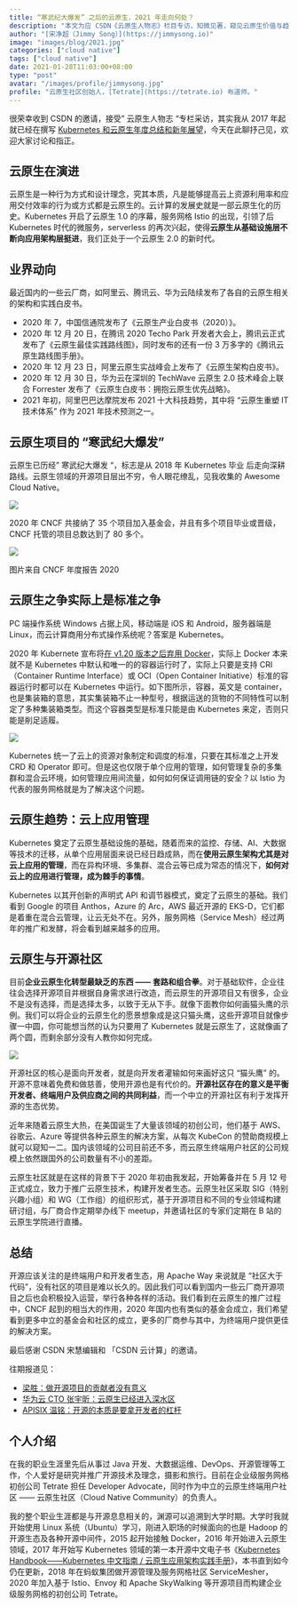 ```yaml
---
title: “寒武纪大爆发” 之后的云原生，2021 年走向何处？
description: "本文为应 CSDN《云原生人物志》栏目专访，知微见著，窥见云原生价值与趋势。"
author: "[宋净超（Jimmy Song）](https://jimmysong.io)"
image: "images/blog/2021.jpg"
categories: ["cloud native"]
tags: ["cloud native"]
date: 2021-01-28T11:03:00+08:00
type: "post"
avatar: "/images/profile/jimmysong.jpg"
profile: "云原生社区创始人，[Tetrate](https://tetrate.io) 布道师。"
---
```


很荣幸收到 CSDN 的邀请，接受” 云原生人物志 “专栏采访，其实我从 2017 年起就已经在撰写 [Kubernetes 和云原生年度总结和新年展望](https://jimmysong.io/kubernetes-handbook/appendix/kubernetes-and-cloud-native-summary-in-2017-and-outlook-for-2018.html)，今天在此聊抒己见，欢迎大家讨论和指正。

## 云原生在演进

云原生是一种行为方式和设计理念，究其本质，凡是能够提高云上资源利用率和应用交付效率的行为或方式都是云原生的。云计算的发展史就是一部云原生化的历史。Kubernetes 开启了云原生 1.0 的序幕，服务网格 Istio 的出现，引领了后 Kubernetes 时代的微服务，serverless 的再次兴起，使得**云原生从基础设施层不断向应用架构层挺进**，我们正处于一个云原生 2.0 的新时代。

## 业界动向

最近国内的一些云厂商，如阿里云、腾讯云、华为云陆续发布了各自的云原生相关的架构和实践白皮书。

- 2020 年 7，中国信通院发布了《云原生产业白皮书（2020）》。
- 2020 年 12 月 20 日，在腾讯 2020 Techo Park 开发者大会上，腾讯云正式发布了《云原生最佳实践路线图》，同时发布的还有一份 3 万多字的《腾讯云原生路线图手册》。
- 2020 年 12 月 23 日，阿里云原生实战峰会上发布了《云原生架构白皮书》。
- 2020 年 12 月 30 日，华为云在深圳的 TechWave 云原生 2.0 技术峰会上联合 Forrester 发布了《云原生白皮书：拥抱云原生优先战略》。
- 2021 年初，阿里巴巴达摩院发布 2021 十大科技趋势，其中将 “云原生重塑 IT 技术体系” 作为 2021 年技术预测之一。

## 云原生项目的 “寒武纪大爆发”

云原生已历经” 寒武纪大爆发 “，标志是从 2018 年 Kubernetes 毕业 后走向深耕路线。云原生领域的开源项目层出不穷，令人眼花缭乱，见我收集的 Awesome Cloud Native。

![](https://tva1.sinaimg.cn/large/008eGmZEly1gn37vq5g81j30q906dmyk.jpg)

2020 年 CNCF 共接纳了 35 个项目加入基金会，并且有多个项目毕业或晋级，CNCF 托管的项目总数达到了 80 多个。

![](https://tva1.sinaimg.cn/large/008eGmZEly1gn37weeu5lj30q90ivalh.jpg)

图片来自 CNCF 年度报告 2020

## 云原生之争实际上是标准之争

PC 端操作系统 Windows 占据上风，移动端是 iOS 和 Android，服务器端是 Linux，而云计算商用分布式操作系统呢？答案是 Kubernetes。

2020 年 Kubernete 宣布将[在 v1.20 版本之后弃用 Docker](https://blog.csdn.net/csdnnews/article/details/110520682)，实际上 Docker 本来就不是 Kubernetes 中默认和唯一的的容器运行时了，实际上只要是支持 CRI（Container Runtime Interface）或 OCI（Open Container Initiative）标准的容器运行时都可以在 Kubernetes 中运行。如下图所示，容器，英文是 container，也是集装箱的意思，其实集装箱不止一种型号，根据运送的货物的不同特性可以制定了多种集装箱类型。而这个容器类型是标准只能是由 Kubernetes 来定，否则只能是削足适履。

![](https://tva1.sinaimg.cn/large/008eGmZEly1gn38p94t5sj30q90enq52.jpg)

Kubernetes 统一了云上的资源对象制定和调度的标准，只要在其标准之上开发 CRD 和 Operator 即可。但是这也仅限于单个应用的管理，如何管理复杂的多集群和混合云环境，如何管理应用间流量，如何如何保证调用链的安全？以 Istio 为代表的服务网格就是为了解决这个问题。

## 云原生趋势：云上应用管理

Kubernetes 奠定了云原生基础设施的基础，随着而来的监控、存储、AI、大数据等技术的迁移，从单个应用层面来说已经日趋成熟，而在**使用云原生架构尤其是对云上应用的管理**，而在异构环境、多集群、混合云等已成为常态的情况下，**如何对云上的应用进行管理，成为棘手的事情**。

Kubernetes 以其开创新的声明式 API 和调节器模式，奠定了云原生的基础。我们看到 Google 的项目 Anthos，Azure 的 Arc，AWS 最近开源的 EKS-D，它们都是着重在混合云管理，让云无处不在。另外，服务网格（Service Mesh）经过两年的推广和发酵，将会看到越来越多的应用。

## 云原生与开源社区

目前**企业云原生化转型最缺乏的东西 —— 套路和组合拳**。对于基础软件，企业往往会选择开源项目并根据自身需求进行改造，而云原生的开源项目又有很多，企业不是没有选择，而是选择太多，以致于无从下手。就像下面教你如何画猫头鹰的示例。我们可以将企业的云原生化的愿景想象成是这只猫头鹰，这些开源项目就像步骤一中圆，你可能想当然的认为只要用了 Kubernetes 就是云原生了，这就像画了两个圆，而剩余部分没有人教你如何完成。

![](https://tva1.sinaimg.cn/large/008eGmZEly1gn37vqshfnj30q90hh44y.jpg)

开源社区的核心是面向开发者，就是向开发者灌输如何来画好这只 “猫头鹰” 的。开源不意味着免费和做慈善，使用开源也是有代价的。**开源社区存在的意义是平衡开发者、终端用户及供应商之间的共同利益**，而一个中立的开源社区有利于发挥开源的生态优势。

近年来随着云原生大热，在美国诞生了大量该领域的初创公司，他们基于 AWS、谷歌云、Azure 等提供各种云原生的解决方案，从每次 KubeCon 的赞助商规模上就可以窥知一二。国内该领域的公司目前还不多，而云原生终端用户社区的公司规模上依然跟国外的公司数量有不小的差距。

云原生社区就是在这样的背景下于 2020 年初由我发起，开始筹备并在 5 月 12 号正式成立，致力于推广云原生技术，构建开发者生态。云原生社区采取 SIG（特别兴趣小组）和 WG（工作组）的组织形式，基于开源项目和不同的专业领域构建研讨组，与厂商合作定期举办线下 meetup，并邀请社区的专家们定期在 B 站的云原生学院进行直播。

## 总结

开源应该关注的是终端用户和开发者生态，用 Apache Way 来说就是 “社区大于代码”，没有社区的项目是难以长久的。因此我们可以看到国内一些云厂商开源项目之后也会积极投入运营，举行各种各样的活动。我们看到在云原生的推广过程中，CNCF 起到的相当大的作用，2020 年国内也有类似的基金会成立，我们希望看到更多中立的基金会和社区的成立，更多的厂商参与其中，为终端用户提供更佳的解决方案。

最后感谢 CSDN 宋慧编辑和 「CSDN 云计算」的邀请。

往期报道见：

- [梁胜：做开源项目的贡献者没有意义](https://blog.csdn.net/csdnnews/article/details/112293560)
- [华为云 CTO 张宇昕：云原生已经进入深水区](https://blog.csdn.net/FL63Zv9Zou86950w/article/details/110433443)
- [APISIX 温铭：开源的本质是要拿开发者的杠杆](https://blog.csdn.net/csdnnews/article/details/110508201)

## 个人介绍

在我的职业生涯里先后从事过 Java 开发、大数据运维、DevOps、开源管理等工作，个人爱好是研究并推广开源技术及理念，摄影和旅行。目前在企业级服务网格初创公司 Tetrate 担任 Developer Advocate，同时作为中立的云原生终端用户社区 —— 云原生社区（Cloud Native Community）的负责人。

我的整个职业生涯都是与开源息息相关的，渊源可以追溯到大学时期。大学时我就开始使用 Linux 系统（Ubuntu）学习，刚进入职场的时候面向的也是 Hadoop 的开源生态及各种开源中间件，2015 起开始接触 Docker，2016 年开始进入云原生领域，2017 年开始写 Kubernetes 领域的第一本开源中文电子书《[Kubernetes Handbook——Kubernetes 中文指南 / 云原生应用架构实践手册](https://github.com/rootsongjc/kubernetes-handbook)》，本书直到如今仍在更新，2018 年在蚂蚁集团做开源管理及服务网格社区 ServiceMesher，2020 年加入基于 Istio、Envoy 和 Apache SkyWalking 等开源项目而构建企业级服务网格的初创公司 Tetrate。

